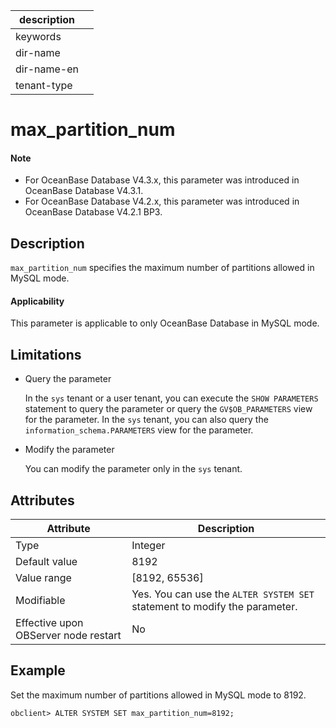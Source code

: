 
| description ||
|---|---|
| keywords ||
| dir-name ||
| dir-name-en ||
| tenant-type ||

# max_partition_num

<main id="notice" type='explain'>

  <h4>Note</h4>

  <ul><li>For OceanBase Database V4.3.x, this parameter was introduced in OceanBase Database V4.3.1. </li><li>For OceanBase Database V4.2.x, this parameter was introduced in OceanBase Database V4.2.1 BP3. </li></ul>

</main>

## Description

`max_partition_num` specifies the maximum number of partitions allowed in MySQL mode. 

<main id="notice">

  <h4>Applicability</h4>

  <p>This parameter is applicable to only OceanBase Database in MySQL mode. </p>

</main>

## Limitations

* Query the parameter

   In the `sys` tenant or a user tenant, you can execute the `SHOW PARAMETERS` statement to query the parameter or query the `GV$OB_PARAMETERS` view for the parameter. In the `sys` tenant, you can also query the `information_schema.PARAMETERS` view for the parameter. 

* Modify the parameter

   You can modify the parameter only in the `sys` tenant. 

## Attributes

| **Attribute** | **Description** |
| -------- | -------- |
| Type | Integer |
| Default value | 8192 |
| Value range | [8192, 65536] |
| Modifiable | Yes. You can use the `ALTER SYSTEM SET` statement to modify the parameter.  |
| Effective upon OBServer node restart | No |

## Example

Set the maximum number of partitions allowed in MySQL mode to 8192. 

```shell
obclient> ALTER SYSTEM SET max_partition_num=8192;
```
